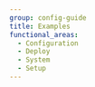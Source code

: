 ```yaml
---
group: config-guide
title: Examples
functional_areas:
  - Configuration
  - Deploy
  - System
  - Setup
---
```

